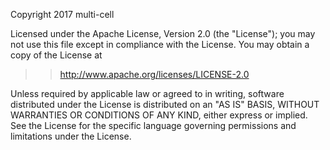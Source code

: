 Copyright 2017 multi-cell

Licensed under the Apache License, Version 2.0 (the "License");
you may not use this file except in compliance with the License.
You may obtain a copy of the License at

>>  http://www.apache.org/licenses/LICENSE-2.0

Unless required by applicable law or agreed to in writing, software
distributed under the License is distributed on an "AS IS" BASIS,
WITHOUT WARRANTIES OR CONDITIONS OF ANY KIND, either express or implied.
See the License for the specific language governing permissions and
limitations under the License.